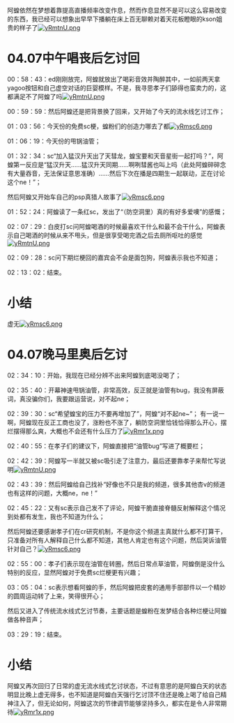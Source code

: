 阿蝗依然在梦想着靠提高直播频率改变作息，然而作息显然不是可以这么容易改变的东西，我已经可以想象出早早下播躺在床上百无聊赖对着天花板瞪眼的kson姐贵的样子了[![yRmtnU.png](https://z3.ax1x.com/2021/02/18/yRmtnU.png)](https://imgtu.com/i/yRmtnU)

# 04.07中午唱丧后乞讨回

00：58：43：ed刚刚放完，阿蝗就放出了喝彩音效并陶醉其中，一如前两天拿yagoo按钮和自己虚空对话的巨婴模样。不是，我寻思孝子们舔得也蛮卖力的，这都满足不了阿蝗了吗[![yRmtnU.png](https://z3.ax1x.com/2021/02/18/yRmtnU.png)](https://imgtu.com/i/yRmtnU)

00：59：59：然后阿蝗还是把背景换了回来，又开始了今天的流水线乞讨工作；

01：03：56：今天份的免费sc梗，蝗粉们的创造力哪去了都[![yRmsc6.png](https://z3.ax1x.com/2021/02/18/yRmsc6.png)](https://imgtu.com/i/yRmsc6)

01：06：19：今天份的甩锅油管；

01：32：34：sc“加入猛汉升天出了天彗龙，蝗宝要和天音星街一起打吗？”，阿蝗第一反应是“猛汉升天……猛汉升天同期……啊咧彗酱也叫上吗（此处阿蝗碎碎念有大量吞音，无法保证意思准确）……然后下次在播是四期生一起联动，正在讨论这个ne！”；

然后阿蝗又开始车自己的psp真猎人故事了[![yRmsc6.png](https://z3.ax1x.com/2021/02/18/yRmsc6.png)](https://imgtu.com/i/yRmsc6)

01：52：24：阿蝗读了一条红sc，发出了“（防空洞里）真的有好多爱噢”的感慨；

02：07：29：白皮打sc问阿蝗喝酒的时候最喜欢干什么和最不会干什么，阿蝗表示自己喝酒的时候从来不甩头，但是很享受喝完酒之后去厕所呕吐的感觉[![yRmtnU.png](https://z3.ax1x.com/2021/02/18/yRmtnU.png)](https://imgtu.com/i/yRmtnU)

02：09：28：sc问下期烂梗回的嘉宾会不会是面包狗，阿蝗表示我也不知道；

02：13：02：结束。

# 小结

虚无[![yRmsc6.png](https://z3.ax1x.com/2021/02/18/yRmsc6.png)](https://imgtu.com/i/yRmsc6)

# 04.07晚马里奥后乞讨

02：34：10：开始，我现在已经分辨不出来阿蝗到底喝没喝了；

02：35：40：开幕神速甩锅油管，非常高效，反正就是油管有bug，我没有屏蔽词，真没骗你们，我要跟运营说，对不起ne；

02：39：30：sc“希望蝗宝的压力不要再增加了”，阿蝗“对不起ne~”；
有一说一啊，阿蝗现在反正工商也没了，涨粉也不涨了，躺防空洞里恰钱恰得那么开心，摆烂摆得那么爽，大概也不会还有什么压力了[![yRmr1x.png](https://z3.ax1x.com/2021/02/18/yRmr1x.png)](https://imgtu.com/i/yRmr1x)

02：40：55：在孝子们的建议下，阿蝗直接把“油管bug”写进了概要栏；

02：42：39：阿蝗写一半就又被sc吸引走了注意力，最后还要靠孝子来帮忙写说明[![yRmtnU.png](https://z3.ax1x.com/2021/02/18/yRmtnU.png)](https://imgtu.com/i/yRmtnU)

02：43：39：然后阿蝗给自己找补“好像也不只是我的频道，很多其他杏v的频道也有这样的问题，大概ne，ne！”

02：45：22：又有sc表示自己发不了评论，阿蝗干脆直接脊髓反射解释这个情况到处都有发生，我也不知道为什么；

然后阿蝗还要感谢孝子们在cr研究机制，不是你这个频道主真就什么都不打算干，只准备对所有人解释自己什么都不知道，其他人肯定也有这个问题，然后哭诉油管针对自己？[![yRmsc6.png](https://z3.ax1x.com/2021/02/18/yRmsc6.png)](https://imgtu.com/i/yRmsc6)

02：55：00：孝子们表示现在油管在转圈，然后日常点草油管，阿蝗倒是没什么特别的反应，显然阿蝗对于免费sc烂梗更有兴趣；

03：05：04：sc表示想看阿蝗的手，然后阿蝗把皮套的通用手部部件以一个精妙的圆周运动转了上来，笑得很开心；

然后又进入了传统流水线式乞讨节奏，主要话题是蝗粉在发梦结合各种烂梗让阿蝗做各种音声；

03：29：19：结束。

# 小结

阿蝗又再次回归了日常的虚无流水线式乞讨状态，不过有意思的是阿蝗白天的状态明显比晚上虚无得多，也不知道是阿蝗白天强行乞讨顶不住还是晚上喝了给自己精神注入了，但无论如何，阿蝗这次的节律调节能够坚持多久，都实在是令人非常期待[![yRmr1x.png](https://z3.ax1x.com/2021/02/18/yRmr1x.png)](https://imgtu.com/i/yRmr1x)
